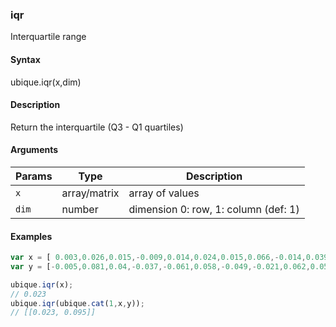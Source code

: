 ### iqr

Interquartile range


#### Syntax

ubique.iqr(x,dim)


#### Description

Return the interquartile (Q3 - Q1 quartiles)  



#### Arguments

|Params|Type|Description
|---------|----|-----------
|`x` | array/matrix | array of values
|`dim` | number | dimension 0: row, 1: column (def: 1)


#### Examples

```js
var x = [ 0.003,0.026,0.015,-0.009,0.014,0.024,0.015,0.066,-0.014,0.039];
var y = [-0.005,0.081,0.04,-0.037,-0.061,0.058,-0.049,-0.021,0.062,0.058];

ubique.iqr(x);
// 0.023
ubique.iqr(ubique.cat(1,x,y));
// [[0.023, 0.095]]
```

